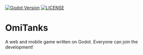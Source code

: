 [![Godot Version](https://badgen.net/badge/Godot%20Version/v3.5.1/green)](godotengine.org/)
[![LICENSE](https://badgen.net/badge/License/MIT/blue)](https://github.com/eresid/OmiTanks/blob/main/LICENSE)

# OmiTanks

A web and mobile game written on Godot. Everyone can join the development!
